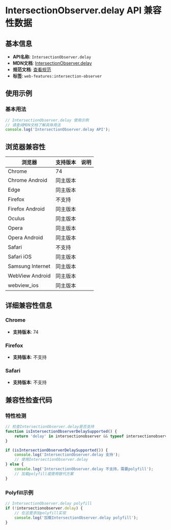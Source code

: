 # IntersectionObserver.delay API 兼容性数据

## 基本信息

- **API名称**: `IntersectionObserver.delay`
- **MDN文档**: [IntersectionObserver.delay](https://developer.mozilla.org/docs/Web/API/IntersectionObserver/delay)
- **规范文档**: [查看规范](https://w3c.github.io/IntersectionObserver/#dom-intersectionobserver-delay)
- **标签**: `web-features:intersection-observer`

## 使用示例

### 基本用法

```javascript
// IntersectionObserver.delay 使用示例
// 请查阅MDN文档了解具体用法
console.log('IntersectionObserver.delay API');
```

## 浏览器兼容性

| 浏览器 | 支持版本 | 说明 |
|--------|----------|------|
| Chrome | 74 |  |
| Chrome Android | 同主版本 |  |
| Edge | 同主版本 |  |
| Firefox | 不支持 |  |
| Firefox Android | 同主版本 |  |
| Oculus | 同主版本 |  |
| Opera | 同主版本 |  |
| Opera Android | 同主版本 |  |
| Safari | 不支持 |  |
| Safari iOS | 同主版本 |  |
| Samsung Internet | 同主版本 |  |
| WebView Android | 同主版本 |  |
| webview_ios | 同主版本 |  |

## 详细兼容性信息

### Chrome

- **支持版本**: 74

### Firefox

- **支持版本**: 不支持

### Safari

- **支持版本**: 不支持

## 兼容性检查代码

### 特性检测

```javascript
// 检查IntersectionObserver.delay是否支持
function isIntersectionObserverDelaySupported() {
    return 'delay' in intersectionobserver && typeof intersectionobserver.delay === 'function';
}

if (isIntersectionObserverDelaySupported()) {
    console.log('IntersectionObserver.delay 支持');
    // 使用IntersectionObserver.delay
} else {
    console.log('IntersectionObserver.delay 不支持，需要polyfill');
    // 加载polyfill或使用替代方案
}
```

### Polyfill示例

```javascript
// IntersectionObserver.delay polyfill
if (!intersectionobserver.delay) {
    // 在这里添加polyfill实现
    console.log('加载IntersectionObserver.delay polyfill');
}
```

